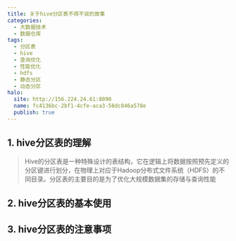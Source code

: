 ```yaml
---
title: 关于hive分区表不得不说的故事
categories:
  - 大数据技术
  - 数据仓库
tags:
  - 分区表
  - hive
  - 查询优化
  - 性能优化
  - hdfs
  - 静态分区
  - 动态分区
halo:
  site: http://156.224.24.61:8090
  name: fc4136bc-2bf1-4cfe-aca3-58dc846a578e
  publish: true
---
```


## 1. hive分区表的理解

> Hive的分区表是一种特殊设计的表结构，它在逻辑上将数据按照预先定义的分区键进行划分，在物理上对应于Hadoop分布式文件系统（HDFS）的不同目录。分区表的主要目的是为了优化大规模数据集的存储与查询性能

## 2. hive分区表的基本使用

## 3. hive分区表的注意事项
